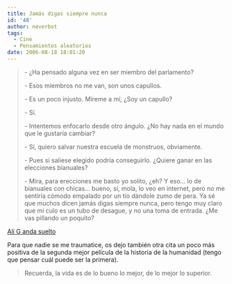 ```yaml
---
title: Jamás digas siempre nunca
id: '48'
author: neverbot
tags:
  - Cine
  - Pensamientos aleatorios
date: 2006-08-18 18:01:20
---
```


> \- ¿Ha pensado alguna vez en ser miembro del parlamento?
> 
> \- Esos miembros no me van, son unos capullos.
> 
> \- Es un poco injusto. Míreme a mí, ¿Soy un capullo?
> 
> \- Sí.
> 
> \- Intentemos enfocarlo desde otro ángulo. ¿No hay nada en el mundo que le gustaría cambiar?
> 
> \- Sí, quiero salvar nuestra escuela de monstruos, obviamente.
> 
> \- Pues si saliese elegido podría conseguirlo. ¿Quiere ganar en las elecciones bianuales?
> 
> \- Mira, para erecciones me basto yo solito, ¿eh? Y eso... lo de bianuales con chicas... bueno, sí, mola, lo veo en internet, pero no me sentiría cómodo empalado por un tío dándole zumo de pera. Ya sé que muchos dicen jamás digas siempre nunca, pero tengo muy claro que mi culo es un tubo de desague, y no una toma de entrada. ¿Me vas pillando un poquito?

[Alí G anda suelto](http://www.imdb.com/title/tt0284837/)

Para que nadie se me traumatice, os dejo también otra cita un poco más positiva de la segunda mejor película de la historia de la humanidad (tengo que pensar cuál puede ser la primera).

> Recuerda, la vida es de lo bueno lo mejor, de lo mejor lo superior.